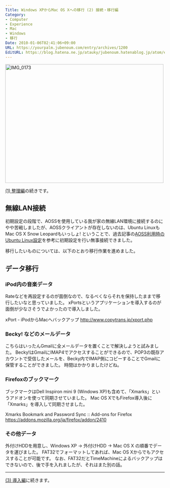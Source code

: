 ```yaml
---
Title: Windows XPからMac OS Xへの移行 (2) 接続・移行編
Category:
- Computer
- Experience
- Mac
- Windows
- 移行
Date: 2010-01-06T02:41:06+09:00
URL: https://yourpalm.jubenoum.com/entry/archives/1200
EditURL: https://blog.hatena.ne.jp/atauky/jubenoum.hatenablog.jp/atom/entry/6653458415120892621
---
```


<!-- [flickr id="4253564101" thumbnail="medium"] -->
<a class='flickr2tag-img' href='http://www.flickr.com/photo.gne?id=4253564101' title='IMG_0173'><img width='500px' height='375px' src='http://farm5.static.flickr.com/4043/4253564101_ae4de64ea3.jpg' alt='IMG_0173'></a>

<a href="http://yourpalm.jubenoum.com/2010/01/windows-xp%e3%81%8b%e3%82%89mac-os-x%e3%81%b8%e3%81%ae%e7%a7%bb%e8%a1%8c-1-%e6%95%b4%e7%90%86%e7%b7%a8/" title="(1) 整理編">(1) 整理編</a>の続きです。

<h2>無線LAN接続</h2>
初期設定の段階で、AOSSを使用している我が家の無線LAN環境に接続するのにやや苦戦しましたが、AOSSクライアントが存在しないのは、Ubuntu LinuxもMac OS X Snow Leopardもいっしょ! ということで、過去記事の<a href="http://yourpalm.jubenoum.com/2009/03/aoss%E5%88%A9%E7%94%A8%E6%99%82%E3%81%AEubuntu-linux%E8%A8%AD%E5%AE%9A/" title="desc">AOSS利用時のUbuntu Linux設定</a>を参考に初期設定を行い無事接続できました。

移行したいものについては、以下のとおり移行作業を進めました。
<h2>データ移行</h2>
<h3>iPod内の音楽データ</h3>
Rateなどを再設定するのが面倒なので、なるべくならそれを保持したままで移行したいなと思っていました。
xPortsというアプリケーションを導入するのが面倒が少なさそうでよかったので導入しました。

xPort - iPodからMacへバックアップ
<a href="http://www.copytrans.jp/xport.php" title="xPort - iPodからMacへバックアップ">http://www.copytrans.jp/xport.php</a>

<h3>Becky! などのメールデータ</h3>
こちらはいったんGmailに全メールデータを置くことで解決しようと試みました。
Becky!はGmailにIMAP4でアクセスすることができるので、POP3の既存アカウントで受信したメールを、Becky内でIMAP側にコピーすることでGmailに保管することができました。
時間はかかりましたけどね。

<h3>Firefoxのブックマーク</h3>
ブックマークはDell Inspiron mini 9 (Windows XP)も含めて、「Xmarks」というアドオンを使って同期させていました。
Mac OS XでもFirefox導入後に「Xmarks」を導入して同期させました。

Xmarks Bookmark and Password Sync :: Add-ons for Firefox
<a href="https://addons.mozilla.org/ja/firefox/addon/2410" title="Xmarks Bookmark and Password Sync :: Add-ons for Firefox">https://addons.mozilla.org/ja/firefox/addon/2410</a>

<h3>その他データ</h3>
外付けHDDを用意し、Windows XP → 外付けHDD → Mac OS X の順番でデータを運びました。
FAT32でフォーマットしてあれば、Mac OS Xからでもアクセスすることが可能です。
なお、FAT32だとTimeMachineによるバックアップはできないので、後で手を入れましたが、それはまた別の話。

<hr />

<a href="http://yourpalm.jubenoum.com/2010/01/windows-xp%e3%81%8b%e3%82%89mac-os-x%e3%81%b8%e3%81%ae%e7%a7%bb%e8%a1%8c-3-%e5%b0%8e%e5%85%a5%e7%b7%a8/" title="(3) 導入編"> (3) 導入編</a>に続きます。
